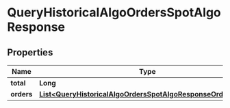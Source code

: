 

# QueryHistoricalAlgoOrdersSpotAlgoResponse


## Properties

| Name | Type | Description | Notes |
|------------ | ------------- | ------------- | -------------|
|**total** | **Long** |  |  [optional] |
|**orders** | [**List&lt;QueryHistoricalAlgoOrdersSpotAlgoResponseOrdersInner&gt;**](QueryHistoricalAlgoOrdersSpotAlgoResponseOrdersInner.md) |  |  [optional] |



